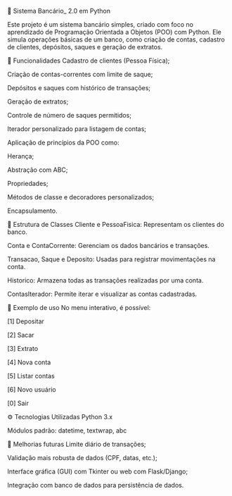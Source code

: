 🏦 Sistema Bancário_ 2.0 em Python

Este projeto é um sistema bancário simples, criado com foco no aprendizado de Programação Orientada a Objetos (POO) com Python. Ele simula operações básicas de um banco, como criação de contas, cadastro de clientes, depósitos, saques e geração de extratos.

🚀 Funcionalidades
Cadastro de clientes (Pessoa Física);

Criação de contas-correntes com limite de saque;

Depósitos e saques com histórico de transações;

Geração de extratos;

Controle de número de saques permitidos;

Iterador personalizado para listagem de contas;

Aplicação de princípios da POO como:

Herança;

Abstração com ABC;

Propriedades;

Métodos de classe e decoradores personalizados;

Encapsulamento.

🧱 Estrutura de Classes
Cliente e PessoaFisica: Representam os clientes do banco.

Conta e ContaCorrente: Gerenciam os dados bancários e transações.

Transacao, Saque e Deposito: Usadas para registrar movimentações na conta.

Historico: Armazena todas as transações realizadas por uma conta.

ContasIterador: Permite iterar e visualizar as contas cadastradas.

📜 Exemplo de uso
No menu interativo, é possível:

[1] Depositar 

[2] Sacar 

[3] Extrato 

[4] Nova conta 

[5] Listar contas  

[6] Novo usuário 

[0] Sair 

⚙️ Tecnologias Utilizadas
Python 3.x

Módulos padrão: datetime, textwrap, abc

📝 Melhorias futuras
Limite diário de transações;

Validação mais robusta de dados (CPF, datas, etc.);

Interface gráfica (GUI) com Tkinter ou web com Flask/Django;

Integração com banco de dados para persistência de dados.


